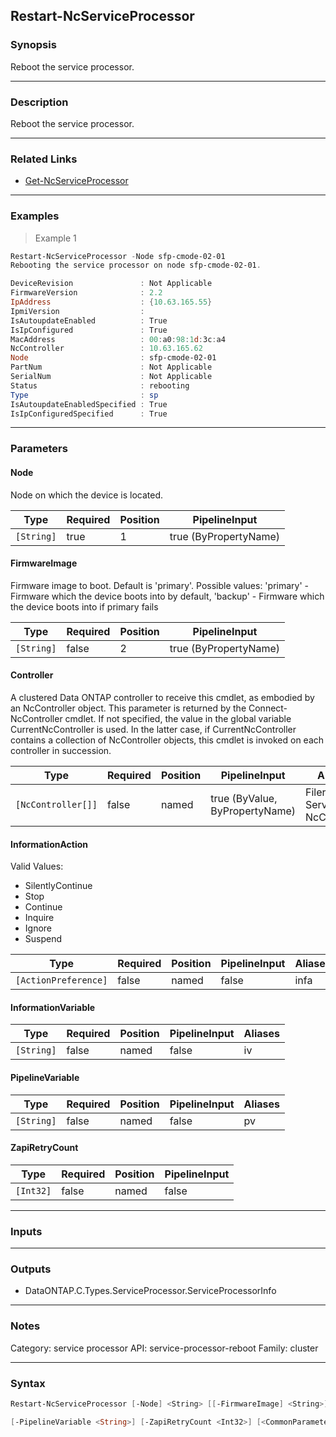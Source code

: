 Restart-NcServiceProcessor
--------------------------

### Synopsis
Reboot the service processor.

---

### Description

Reboot the service processor.

---

### Related Links
* [Get-NcServiceProcessor](Get-NcServiceProcessor)

---

### Examples
> Example 1

```PowerShell
Restart-NcServiceProcessor -Node sfp-cmode-02-01
Rebooting the service processor on node sfp-cmode-02-01.

DeviceRevision               : Not Applicable
FirmwareVersion              : 2.2
IpAddress                    : {10.63.165.55}
IpmiVersion                  :
IsAutoupdateEnabled          : True
IsIpConfigured               : True
MacAddress                   : 00:a0:98:1d:3c:a4
NcController                 : 10.63.165.62
Node                         : sfp-cmode-02-01
PartNum                      : Not Applicable
SerialNum                    : Not Applicable
Status                       : rebooting
Type                         : sp
IsAutoupdateEnabledSpecified : True
IsIpConfiguredSpecified      : True

```

---

### Parameters
#### **Node**
Node on which the device is located.

|Type      |Required|Position|PipelineInput        |
|----------|--------|--------|---------------------|
|`[String]`|true    |1       |true (ByPropertyName)|

#### **FirmwareImage**
Firmware image to boot.  Default is 'primary'.
Possible values: 
'primary'   - Firmware which the device boots into by default,
'backup'    - Firmware which the device boots into if primary fails

|Type      |Required|Position|PipelineInput        |
|----------|--------|--------|---------------------|
|`[String]`|false   |2       |true (ByPropertyName)|

#### **Controller**
A clustered Data ONTAP controller to receive this cmdlet, as embodied by an NcController object.  This parameter is returned by the Connect-NcController cmdlet.  If not specified, the value in the global variable CurrentNcController is used.  In the latter case, if CurrentNcController contains a collection of NcController objects, this cmdlet is invoked on each controller in succession.

|Type              |Required|Position|PipelineInput                 |Aliases                          |
|------------------|--------|--------|------------------------------|---------------------------------|
|`[NcController[]]`|false   |named   |true (ByValue, ByPropertyName)|Filer<br/>Server<br/>NcController|

#### **InformationAction**

Valid Values:

* SilentlyContinue
* Stop
* Continue
* Inquire
* Ignore
* Suspend

|Type                |Required|Position|PipelineInput|Aliases|
|--------------------|--------|--------|-------------|-------|
|`[ActionPreference]`|false   |named   |false        |infa   |

#### **InformationVariable**

|Type      |Required|Position|PipelineInput|Aliases|
|----------|--------|--------|-------------|-------|
|`[String]`|false   |named   |false        |iv     |

#### **PipelineVariable**

|Type      |Required|Position|PipelineInput|Aliases|
|----------|--------|--------|-------------|-------|
|`[String]`|false   |named   |false        |pv     |

#### **ZapiRetryCount**

|Type     |Required|Position|PipelineInput|
|---------|--------|--------|-------------|
|`[Int32]`|false   |named   |false        |

---

### Inputs

---

### Outputs
* DataONTAP.C.Types.ServiceProcessor.ServiceProcessorInfo

---

### Notes
Category: service processor
API: service-processor-reboot
Family: cluster

---

### Syntax
```PowerShell
Restart-NcServiceProcessor [-Node] <String> [[-FirmwareImage] <String>] [-Controller <NcController[]>] [-InformationAction <ActionPreference>] [-InformationVariable <String>] 
```
```PowerShell
[-PipelineVariable <String>] [-ZapiRetryCount <Int32>] [<CommonParameters>]
```
